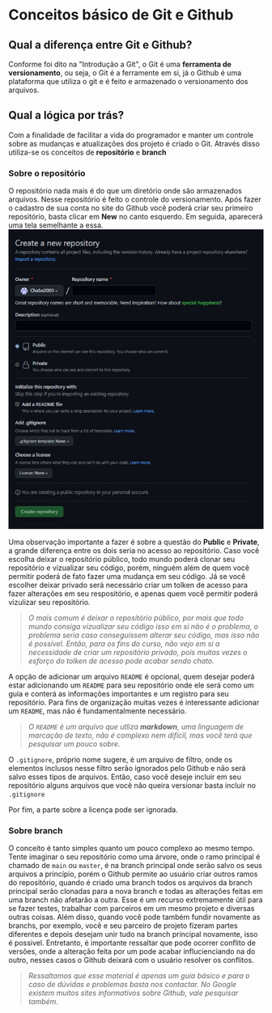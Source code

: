 # Conceitos básico de Git e Github

## Qual a diferença entre Git e Github?

Conforme foi dito na "Introdução a Git", o Git é uma **ferramenta de versionamento**, ou seja, o Git é a ferramente em si, já o Github é uma plataforma que utiliza o git e é feito e armazenado o versionamento dos arquivos.

## Qual a lógica por trás?

Com a finalidade de facilitar a vida do programador e manter um controle sobre as mudanças e atualizações dos projeto é criado o Git. Através disso utiliza-se os conceitos de **repositório** e **branch**

### Sobre o repositório

O repositório nada mais é do que um diretório onde são armazenados arquivos. Nesse repositório é feito o controle do versionamento. Após fazer o cadastro de sua conta no site do Github você poderá criar seu primeiro repositório, basta clicar em **New** no canto esquerdo. Em seguida, aparecerá uma tela semelhante a essa.
![](img/TelaRepo.jpg)

Uma observação importante a fazer é sobre a questão do **Public** e **Private**, a grande diferença entre os dois seria no acesso ao repositório. Caso você escolha deixar o repositório público, todo mundo poderá clonar seu repositório e vizualizar seu código, porém, ninguém além de quem você permitir poderá de fato fazer uma mudança em seu código. Já se você escolher deixar privado será necessário criar um tolken de acesso para fazer alterações em seu respositório, e apenas quem você permitir poderá vizulizar seu repositório.

> *O mais comum é deixar o repositório público, por mais que todo mundo consiga vizualizar seu código isso em si não é o problema, o problema seria caso conseguissem alterar seu código, mas isso não é possível. Então, para os fins do curso, não vejo em si a necessidade de criar um repositório privado, pois muitas vezes o esforço do tolken de acesso pode acabar sendo chato.*

A opção de adicionar um arquivo `README` é opcional, quem desejar poderá estar adicionando um `README` para seu repositório onde ele será como um guia e conterá as informações importantes e um registro para seu repositório. Para fins de organização muitas vezes é interessante adicionar um `README`, mas não é fundamentalmente necessário.

> *O `README` é um arquivo que utliza **markdown**, uma linguagem de marcação de texto, não é complexo nem difícil, mas você terá que pesquisar um pouco sobre.*

O `.gitignore`, próprio nome sugere, é um arquivo de filtro, onde os elementos inclusos nesse filtro serão ignorados pelo Github e não será salvo esses tipos de arquivos. Então, caso você deseje incluir em seu repositório alguns arquivos que você não queira versionar basta incluir no `.gitignore`

Por fim, a parte sobre a licença pode ser ignorada. 

### Sobre branch

O conceito é tanto simples quanto um pouco complexo ao mesmo tempo. Tente imaginar o seu repositório como uma árvore, onde o ramo principal é chamado de `main` ou `master`, é na branch principal onde serão salvo os seus arquivos a princípio, porém o Github permite ao usuário criar outros ramos do repositório, quando é criado uma branch todos os arquivos da branch principal serão clonadas para a nova branch e todas as alterações feitas em uma branch não afetarão a outra. Esse é um recurso extremamente útil para se fazer testes, trabalhar com parceiros em um mesmo projeto e diversas outras coisas. Além disso, quando você pode também fundir novamente as branchs, por exemplo, você e seu parceiro de projeto fizeram partes diferentes e depois desejam unir tudo na branch principal novamente, isso é possivel. Entretanto, é importante ressaltar que pode ocorrer conflito de versões, onde a alteração feita por um pode acabar influcienciando na do outro, nesses casos o Github deixará com o usuário resolver os conflitos.

> *Ressaltamos que esse material é apenas um guia básico e para o caso de dúvidas e problemas basta nos contactar. No Google existem muitos sites informativos sobre Github, vale pesquisar também.*

